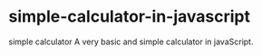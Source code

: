# simple-calculator-in-javascript
simple calculator
A very basic and simple calculator in javaScript.

